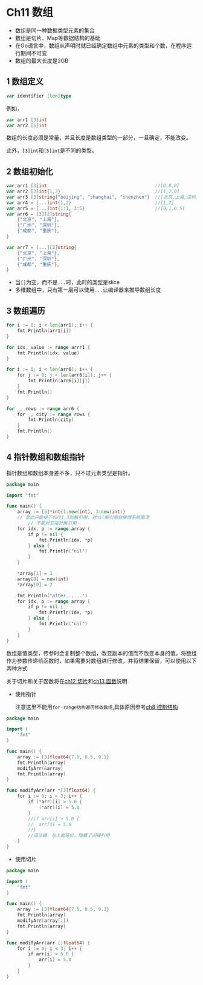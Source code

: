 # Ch11 数组


- 数组是同一种数据类型元素的集合
- 数组是切片、Map等数据结构的基础
- 在Go语言中，数组从声明时就已经确定数组中元素的类型和个数，在程序运行期间不可变
- 数组的最大长度是2GB

## 1 数组定义

```go
var identifier [len]type
```

例如，

```go
var arr1 [3]int
var arr2 [5]int
```

数组的长度必须是常量，并且长度是数组类型的一部分，一旦确定，不能改变。

此外，`[3]int`和`[5]int`是不同的类型。

## 2 数组初始化

```go
var arr1 [3]int                                        //[0,0,0]
var arr2 [3]int{1,2}                                   //[1,2,0]
var arr3 [3]string{"beijing", "shanghai", "shenzhen"}  //[北京,上海,深圳]
var arr4 = [...]int{1,2}                               //[1,2]
var arr5 = [...]int{1:1, 3:5}                          //[0,1,0.5]
var arr6 = [3][2]string{
    {"北京", "上海"},
    {"广州", "深圳"},
    {"成都", "重庆"},
}

var arr7 = [...][2]string{
    {"北京", "上海"},
    {"广州", "深圳"},
    {"成都", "重庆"},
}
```

- 当`[]`为空，而不是`...`时，此时的类型是slice
- 多维数组中，只有第一层可以使用`...`让编译器来推导数组长度

## 3 数组遍历

```go
for i := 0; i < len(arr1); i++ {
    fmt.Println(arr1[i])
}

for idx, value := range arrr1 {
    fmt.Println(idx, value)
}

for i := 0; i < len(arr6); i++ {
    for j := 0; j < len(arr6[i]); j++ {
        fmt.Println(arr6[i][j])
    }
    fmt.Println()
}

for _, rows := range arr6 {
    for _, city := range rows {
        fmt.Println(city)
    }
    fmt.Println()
}
```

## 4 指针数组和数组指针

指针数组和数组本身差不多，只不过元素类型是指针。

```go
package main

import "fmt"

func main() {
    array := [5]*int{1:new(int), 3:new(int)}
    // 至此只能给下标位1,3的解引用，对nil解引用会使得系统崩溃
		// 不能对空指针解引用
    for idx, p := range array {
        if p != nil {
            fmt.Println(idx, *p)
        } else {
            fmt.Println("nil")
        }
    }

    *array[1] = 1
    array[0] = new(int)
    *array[0] = 2

    fmt.Println("after......")
    for idx, p := range array {
        if p != nil {
            fmt.Println(idx, *p)
        } else {
            fmt.Println("nil")
        }
    }
}
```

数组是值类型，传参时会复制整个数组，改变副本的值而不改变本身的值。将数组作为参数传递给函数时，如果需要对数组进行修改，并将结果保留，可以使用以下两种方式

关于切片和关于函数将在[ch12 切片](http://zchaoyu1126.github.io/go-ch12.html)和[ch13 函数](http://zchaoyu1126.github.io/go-ch13.html)说明

- 使用指针

  注意这里不能用`for-range结构遍历修改数组`,具体原因参考[ch8 控制结构](http://zchaoyu1126.github.io/go-ch8.html)

```go
package main

import (
    "fmt"
)

func main() {
    array := [3]float64{7.0, 8.5, 9.1}
    fmt.Println(array)
    modifyArr(&array)
    fmt.Println(array)
}

func modifyArr(arr *[3]float64) {
    for i := 0; i < 3; i++ {
        if (*arr)[i] > 5.0 {
            (*arr)[i] = 5.0
        }
        //if arr[i] > 5.0 {
        //  arr[i] = 5.0
        //}
        //语法糖，与上面等价，隐藏了间接引用
    }
}
```

- 使用切片


```go
package main

import (
    "fmt"
)

func main() {
    array := [3]float64{7.0, 8.5, 9.1}
    fmt.Println(array)
    modifyArr(array[:])
    fmt.Println(array)
}

func modifyArr(arr []float64) {
    for i := 0; i < 3; i++ {
        if arr[i] > 5.0 {
            arr[i] = 5.0
        }
    }
}
```
